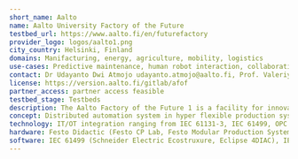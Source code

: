 ```yaml
---
short_name: Aalto
name: Aalto University Factory of the Future
testbed_url: https://www.aalto.fi/en/futurefactory
provider_logo: logos/aalto1.png
city_country: Helsinki, Finland
domains: Manifacturing, energy, agriculture, mobility, logistics
use-cases: Predictive maintenance, human robot interaction, collaborative robots, flexible production, Low electric vehicles.
contact: Dr Udayanto Dwi Atmojo udayanto.atmojo@aalto.fi, Prof. Valeriy Vyatkin valeriy.vyatkin@aalto.fi
license: https://version.aalto.fi/gitlab/afof
partner_access: partner access feasible
testbed_stage: Testbeds
description: The Aalto Factory of the Future 1 is a facility for innovation and education of future industrial automation, industry 4.0 and beyond. It is a space shared by humans, robots, and production stations, which serves as a platform for projects in advanced information technologies applied to future production systems. It focuses on achieving revolutionary high flexibility by exploiting the architecture of modular autonomous intelligent production units. We have access to enabling technologies for production systems that include AI, IIoT, wireless (5G, Wi-Fi 6, LoraWAN) connected to Aalto 5G Test Network, edge/fog/cloud computing paradigms, VR/AR
concept: Distributed automation system in hyper flexible production system based on modular production units
technology: IT/OT integration ranging from IEC 61131-3, IEC 61499, OPC UA, 5G, WiFi6, TSN, LoRA, Digital twin, Edge / Cloud computing, smart wearables, mobile AGVs, HPC, 5G, Wi-Fi 6, LoraWAN, Edge computing.
hardware: Festo Didactic (Festo CP Lab, Festo Modular Production System), AGVs with industrial robots mounted (Mobile Industrial Robot MIR100, UR3, ABB Yumi, Festo Robotino, Milvus Robotics SEIT100), HTC Vive VR, Artec 3D Scanner, vertical farming demonstrator, Schneider Electric PLC, Raspberry Pi RevPi Kunbus, Nokia AirScale
software: IEC 61499 (Schneider Electric Ecostruxure, Eclipse 4DIAC), IEC 61131-3 (CodeSys), OPC UA (open62541, ProSys OPC UA, FactoryIO, Visual Components, Microsoft Azure Cloud.
---
```


